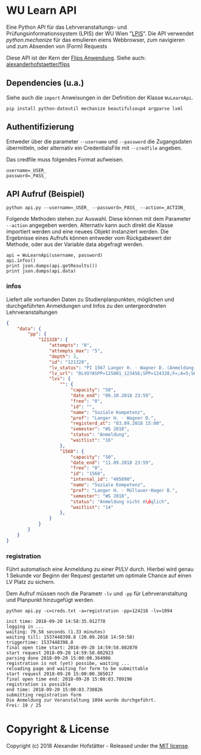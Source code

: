 # WU Learn API

Eine Python API für das Lehrveranstaltungs- und Prüfungsinformationssystem (LPIS) der WU Wien "[LPIS](https://www.wu.ac.at/studierende/tools-services/lpis/)". Die API verwendet *python.mechanize* für das emulieren eiens Webbrowser, zum navigieren und zum Absenden von (Form) Requests

Diese API ist der Kern der [Flips Anwendung](https://flips.hofstaetter.io/). Siehe auch: [alexanderhofstaetter/flips](https://github.com/alexanderhofstaetter/flips)

## Dependencies (u.a.)

Siehe auch die `import` Anweisungen in der Definition der Klasse `WuLearnApi`. 

`pip install python-dateutil mechanize beautifulsoup4 argparse lxml`

## Authentifizierung

Entweder über die parameter `--username` und `--password` die Zugangsdaten übermitteln, oder alternativ ein CredentialsFile mit `--credfile` angeben.

Das credfile muss folgendes Format aufweisen.

```
username=_USER_
password=_PASS_
```

## API Aufruf (Beispiel)

`python api.py --username=_USER_ --password=_PASS_ --action=_ACTION_`

Folgende Methoden stehen zur Auswahl. Diese können mit dem Parameter `--action` angegeben werden. Alternativ kann auch direkt die Klasse importiert werden und eine neuees Objekt instanziert werden. Die Ergebnisse eines Aufrufs können entweder vom Rückgabewert der Methode, oder aus der Variable data abgefragt werden.

```
api = WuLearnApi(username, password)
api.infos()
print json.dumps(api.getResults())
print json.dumps(api.data)
``` 

### infos
Liefert alle vorhanden Daten zu Studienplanpunkten, möglichen und durchgeführten Anmeldungen und Infos zu den untergeordneten Lehrveranstaltungen

``` json
{
    "data": {
        "pp": {
            "121328": {
                "attempts": "0", 
                "attempts_max": "5", 
                "depth": 3, 
                "id": "121328", 
                "lv_status": "PI 1567 Langer H. · Wagner D. (Anmeldung 03.09.2018 15:00)", 
                "lv_url": "DLVO?ASPP=125001_123456;SPP=124328;F=;A=5;SH=123456;R=277879", 
                "lvs": {
                    "": {
                        "capacity": "50", 
                        "date_end": "09.10.2018 23:59", 
                        "free": "0", 
                        "id": "", 
                        "name": "Soziale Kompetenz", 
                        "prof": "Langer H. · Wagner D.", 
                        "registerd_at": "03.09.2018 15:00", 
                        "semester": "WS 2018", 
                        "status": "Anmeldung", 
                        "waitlist": "16"
                    }, 
                    "1568": {
                        "capacity": "50", 
                        "date_end": "11.09.2018 23:59", 
                        "free": "0", 
                        "id": "1568", 
                        "internal_id": "405890", 
                        "name": "Soziale Kompetenz", 
                        "prof": "Langer H. · Müllauer-Hager B.", 
                        "semester": "WS 2018", 
                        "status": "Anmeldung nicht m\öglich", 
                        "waitlist": "14"
                    },
                }
            }
        }
    }
}
```


### registration
Führt automatisch eine Anmeldung zu einer PI/LV durch. Hierbei wird genau 1 Sekunde vor Beginn der Request gestartet um optimale Chance auf einen LV Platz zu sichern.

Dem Aufruf müssen noch die Parametr `-lv` und `-pp` für Lehrveranstaltung und Planpunkt hinzugefügt werden.

`python api.py -c=creds.txt -a=registration -pp=124216 -lv=1094`

```
init time: 2018-09-20 14:58:35.912778
logging in ...
waiting: 79.58 seconds (1.33 minutes)
waiting till: 1537448398.8 (20.09.2018 14:59:58)
triggertime: 1537448398.8
final open time start: 2018-09-20 14:59:58.802870
start request 2018-09-20 14:59:58.802923
parsing done 2018-09-20 15:00:00.364986
registration is not (yet) possibe, waiting ...
reloading page and waiting for form to be submittable
start request 2018-09-20 15:00:00.365017
final open time end: 2018-09-20 15:00:03.709196
registration is possible
end time: 2018-09-20 15:00:03.730826
submitting registration form
Die Anmeldung zur Veranstaltung 1094 wurde durchgeführt.
Frei: 19 / 25

```

# Copyright & License

Copyright (c) 2018 Alexander Hofstätter - Released under the [MIT license](LICENSE.md).